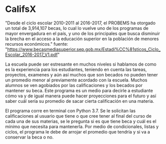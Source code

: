 # CalifsX
"Desde el ciclo escolar 2010-2011 al 2016-2017, el PROBEMS ha otorgado un total de 3,914,107 becas,
lo cual lo vuelve uno de los programas de mayor envergadura en el país, y uno de los principales que
busca disminuir la brecha en el acceso a la educación superior en la población de menores recursos
económicos." fuente: "https://www.becasmediasuperior.sep.gob.mx/Estadi%CC%81sticos_Ciclo_Escolar_2016-2017_V1.pdf"

La escuela puede ser estresante en muchos niveles si hablamos de como es la experiencia para los estudiantes, teniendo en cuenta las tareas, proyectos, examenes y aún así muchos que son becados no pueden tener un promedio menor al previamente acordado con la escuela. Muchos alumnos se ven agobiados por las calificaciones y los becados por mantener su beca. Este programa es un medio para decirle a estudiante cómo va y de igual manera puede hacer proyecciones para el futuro y así saber cuál sería su promedio de sacar cierta calificación en una materia.

El programa corre en terminal con Python 3.7. Se le solicitan las calificaciones al usuario que tiene o que cree tener al final del curso de cada una de sus materias, se le pregunta si es que tiene beca y cuál es el mínimo que necesita para mantenerla. Por medio de condicionales, listas y ciclos, el programa le debe de arrojar el promedio que tendría y si va a conservar la beca o no.

